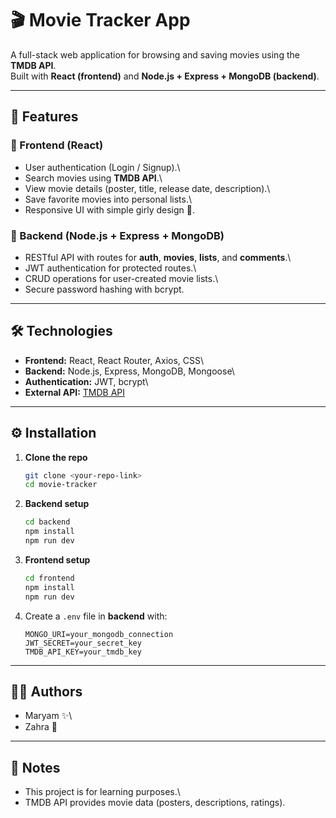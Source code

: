 # 🎬 Movie Tracker App

A full-stack web application for browsing and saving movies using the
**TMDB API**.\
Built with **React (frontend)** and **Node.js + Express + MongoDB
(backend)**.

------------------------------------------------------------------------

## 🚀 Features

### 🔹 Frontend (React)

-   User authentication (Login / Signup).\
-   Search movies using **TMDB API**.\
-   View movie details (poster, title, release date, description).\
-   Save favorite movies into personal lists.\
-   Responsive UI with simple girly design 🎀.

### 🔹 Backend (Node.js + Express + MongoDB)

-   RESTful API with routes for **auth**, **movies**, **lists**, and
    **comments**.\
-   JWT authentication for protected routes.\
-   CRUD operations for user-created movie lists.\
-   Secure password hashing with bcrypt.

------------------------------------------------------------------------

## 🛠️ Technologies

-   **Frontend:** React, React Router, Axios, CSS\
-   **Backend:** Node.js, Express, MongoDB, Mongoose\
-   **Authentication:** JWT, bcrypt\
-   **External API:** [TMDB API](https://developer.themoviedb.org/)

------------------------------------------------------------------------

## ⚙️ Installation

1.  **Clone the repo**

    ``` bash
    git clone <your-repo-link>
    cd movie-tracker
    ```

2.  **Backend setup**

    ``` bash
    cd backend
    npm install
    npm run dev
    ```

3.  **Frontend setup**

    ``` bash
    cd frontend
    npm install
    npm run dev
    ```

4.  Create a `.env` file in **backend** with:

        MONGO_URI=your_mongodb_connection
        JWT_SECRET=your_secret_key
        TMDB_API_KEY=your_tmdb_key

------------------------------------------------------------------------

## 👩‍💻 Authors

-   Maryam ✨\
-   Zahra 🌸

------------------------------------------------------------------------

## 📌 Notes

-   This project is for learning purposes.\
-   TMDB API provides movie data (posters, descriptions, ratings).
